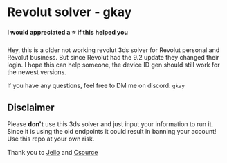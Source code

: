 # Revolut solver - gkay

#### I would appreciated a :star: if this helped you

Hey, this is a older not working revolut 3ds solver for Revolut personal and Revolut business. But since Revolut had the 9.2 update they changed their login. I hope this can help someone, the device ID gen should still work for the newest versions.

If you have any questions, feel free to DM me on discord: `gkay`

## Disclaimer
Please **don't** use this 3ds solver and just input your information to run it. Since it is using the old endpoints it could result in banning your account! Use this repo at your own risk.

Thank you to [Jello](https://twitter.com/ConnorShering) and [Csource](https://twitter.com/iamcsource)
